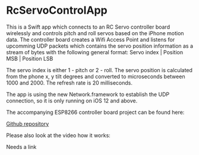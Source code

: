 # RcServoControlApp

This is a Swift app which connects to an RC Servo controller board wirelessly and controls pitch and roll servos based on the iPhone motion data. The controller board creates a Wifi Access Point and listens for upcomming UDP packets which contains the servo position information as a stream of bytes with the following general format:
Servo index | Position MSB | Position LSB

The servo index is either 1 - pitch or 2 - roll. The servo position is calculated from the phone x, y tilt degrees and converted to microseconds between 1000 and 2000. The refresh rate is 20 milliseconds.

The app is using the new Network.framework to establish the UDP connection, so it is only running on iOS 12 and above.

The accompanying ESP8266 controller board project can be found here:

[Github repository](https://github.com/bodri/UdpRcServoController)

Please also look at the video how it works:

Needs a link
